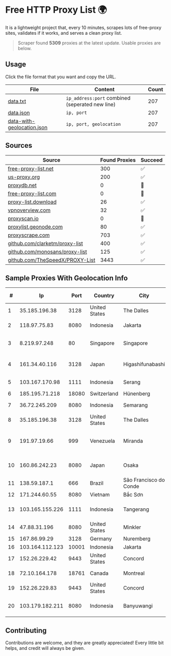 
# Free HTTP Proxy List 🌍

It is a lightweight project that, every 10 minutes, scrapes lots of free-proxy sites, validates if it works, and serves a clean proxy list.


> Scraper found **5309** proxies at the latest update. Usable proxies are below.

## Usage

Click the file format that you want and copy the URL.


|File|Content|Count|
|----|-------|-----|
|[data.txt](https://raw.githubusercontent.com/themiralay/Proxy-List-World/master/data.txt)|`ip_address:port` combined (seperated new line)|207|
|[data.json](https://raw.githubusercontent.com/themiralay/Proxy-List-World/master/data.json)|`ip, port`|207|
|[data-with-geolocation.json](https://raw.githubusercontent.com/themiralay/Proxy-List-World/master/data-with-geolocation.json)|`ip, port, geolocation`|207|

## Sources

|Source|Found Proxies|Succeed|
|------|-------------|-------|
|[free-proxy-list.net](https://free-proxy-list.net)|300|✅|
|[us-proxy.org](https://www.us-proxy.org)|200|✅|
|[proxydb.net](http://proxydb.net)|0|🚫|
|[free-proxy-list.com](https://free-proxy-list.com/?page=&port=&type%5B%5D=http&type%5B%5D=https&up_time=0&search=Search)|0|🚫|
|[proxy-list.download](https://www.proxy-list.download/HTTP)|26|✅|
|[vpnoverview.com](https://vpnoverview.com/privacy/anonymous-browsing/free-proxy-servers)|32|✅|
|[proxyscan.io](https://www.proxyscan.io)|0|🚫|
|[proxylist.geonode.com](https://proxylist.geonode.com/api/proxy-list?limit=300&page=1&sort_by=lastChecked&sort_type=desc&protocols=http,https)|80|✅|
|[proxyscrape.com](https://api.proxyscrape.com/v2/?request=displayproxies&protocol=http&timeout=10000&country=all&ssl=all&anonymity=all)|703|✅|
|[github.com/clarketm/proxy-list](https://raw.githubusercontent.com/clarketm/proxy-list/master/proxy-list-raw.txt)|400|✅|
|[github.com/monosans/proxy-list](https://raw.githubusercontent.com/monosans/proxy-list/main/proxies/http.txt)|125|✅|
|[github.com/TheSpeedX/PROXY-List](https://raw.githubusercontent.com/TheSpeedX/PROXY-List/master/http.txt)|3443|✅|


## Sample Proxies With Geolocation Info

|#|Ip|Port|Country|City|Internet Service Provider|
|-|--|----|-------|----|-------------------------|
|1|35.185.196.38|3128|United States|The Dalles|Google LLC|
|2|118.97.75.83|8080|Indonesia|Jakarta|PT. TELKOM INDONESIA|
|3|8.219.97.248|80|Singapore|Singapore|Alibaba (US) Technology Co., Ltd.|
|4|161.34.40.116|3128|Japan|Higashifunabashi|NTT PC Communications, Inc.|
|5|103.167.170.98|1111|Indonesia|Serang|PT Rajeg Media Telekomunikasi|
|6|185.195.71.218|18080|Switzerland|Hünenberg|Datasource AG|
|7|36.72.245.209|8080|Indonesia|Semarang|PT. TELKOM INDONESIA|
|8|35.185.196.38|3128|United States|The Dalles|Google LLC|
|9|191.97.19.66|999|Venezuela|Miranda|INVERSIONES FRITZ 78 C.A.(WIFI SOLUTION)|
|10|160.86.242.23|8080|Japan|Osaka|Sony Network Communications Inc|
|11|138.59.187.1|666|Brazil|São Francisco do Conde|Icaro Oliveira DA Cunha - ME|
|12|171.244.60.55|8080|Vietnam|Bắc Sơn|VIETEL|
|13|103.165.155.226|1111|Indonesia|Tangerang|PT Jaringan Keluarga Bersama|
|14|47.88.31.196|8080|United States|Minkler|Alibaba.com LLC|
|15|167.86.99.29|3128|Germany|Nuremberg|Contabo GmbH|
|16|103.164.112.123|10001|Indonesia|Jakarta|SOLUSINET|
|17|152.26.229.42|9443|United States|Concord|MCNC|
|18|72.10.164.178|18761|Canada|Montreal|GloboTech Communications|
|19|152.26.229.83|9443|United States|Concord|MCNC|
|20|103.179.182.211|8080|Indonesia|Banyuwangi|PT Cahaya Solusindo Internusa|



## Contributing

Contributions are welcome, and they are greatly appreciated! Every
little bit helps, and credit will always be given.

